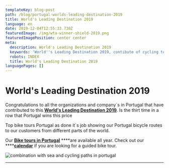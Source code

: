 ```yaml
---
templateKey: blog-post
path: /blog/portugal-worlds-leading-destination-2019
title: World's Leading Destination 2019
language: en
date: 2019-12-04T12:55:33.730Z
featuredImage: /img/wta-winner-shield-2019.png
featuredImagePosition: center center
meta:
  description: World's Leading Destination 2019
  keywords: 'World''s Leading Destination 2019, contibute of cycling tours in portugal'
  robots: INDEX
  title: World's Leading Destination 2019
languagePages: []
---
```

# **World's Leading Destination 2019**

Congratulations to all the organizations and company´s in Portugal that have contributed to this [**World's Leading Destination 2019**](https://www.worldtravelawards.com/award-worlds-leading-destination-2019). Is the thirt time in a row that Portugal wins this price 

Top bike tours Portugal as done it´s job showing our Portugal bicycle routes to our customers from different parts of the world. 

Our [**Bike tours in Portugal**](https://topbiketoursportugal.com/) ****are available all year. Check out our ****[**calendar**](https://topbiketoursportugal.com/guided-bike-tours-calendar-portugal) if you are looking for a guided bike tour.

![combination with sea and cycling paths in portugal](/img/The-Way-of-St.-James-Bike-Tour-Fold-N-Visit-Cycling-Holidays-0071.jpg "Combination with sea and cycling paths in portugal")

- - -
